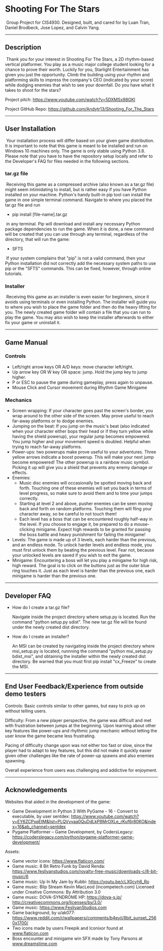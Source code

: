 # Shooting For The Stars

​	Group Project for CIS4930. Designed, built, and cared for by Luan Tran, Daniel Brodbeck, Jose Lopez, and Calvin Yang.

---

## Description

​	Thank you for your interest in Shooting For The Stars, a 2D rhythm-based vertical platformer. You play as a music major college student looking for a chance to prove their worth. Luckily for you, Starlight Entertainment has given you just the opportunity. Climb the building using your rhythm and platforming skills to impress the company's CEO (indicated by your score) while dodging enemies that wish to see your downfall. Do you have what it takes to shoot for the stars?

Project pitch: https://www.youtube.com/watch?v=5DXMSx98GKI

Project GitHub Repo: https://github.com/Andytr13/Shooting_For_The_Stars

---

## User Installation

​	Your installation process will differ based on your given game distribution. It is important to note that this game is meant to be installed and run on Windows 10 machines only. The game is only stable using Python 3.8. Please note that you have to have the repository setup locally and refer to the Developer's FAQ for files needed in the following sections.

### tar.gz file

​	Receiving this game as a compressed archive (also known as a tar.gz file) might seem intimidating to install, but is rather easy if you have Python installed on your machine. Python's handy built-in pip tool can install the game in one simple terminal command. Navigate to where you placed the tar.gz file and run 

- pip install [file-name].tar.gz

​	in any terminal. Pip will download and install any necessary Python package dependencies to run the game. When it is done, a new command will be created that you can use through any terminal, regardless of the directory, that will run the game:

- SFTS

​	If your system complains that "pip" is not a valid command, then your Python installation did not correctly add the necessary system paths to use pip or the "SFTS" commands. This can be fixed, however, through online tutorials.

### Installer

​	Receiving this game as an installer is even easier for beginners, since it avoids using terminals or even installing Python. The installer will guide you to where you wish to place the game folder and then do the heavy lifting for you. The newly created game folder will contain a <Shooting For The Stars.exe> file that you can run to play the game. You may also wish to keep the installer afterwards to either fix your game or uninstall it.

---

## Game Manual

### Controls

- Left/right arrow keys OR A/D keys: move character left/right.
- Up arrow key OR W key OR space: jump. Hold the jump key to jump higher.
- P or ESC to pause the game during gameplay, press again to unpause.
- Mouse Click and Cursor movement during Rhythm Game Minigame

### Mechanics

- Screen wrapping: If your character goes past the screen's border, you wrap around to the other side of the screen. May prove useful to reach far-away platforms or to dodge enemies.
- Jumping on the beat: If you jump on the music's beat (also indicated when your character either bops their head or if they turn yellow while having the shield powerup), your regular jump becomes empowered. You jump higher and your movement speed is doubled. Helpful when trying to reach far-away platforms.
- Power-ups: two powerups make prove useful to your adventures. Three yellow arrows indicate a boost powerup. This will make your next jump become empowered! The other powerup is a rainbow music symbol. Picking it up will give you a shield that prevents any enemy damage or effects.
- Enemies:
  - Music disc enemies will occasionally be spotted moving back and forth. Touching one of these enemies will set you back in terms of level progress, so make sure to avoid them and to time your jumps correctly. 
  - Starting at level 2 and above, pusher enemies can be seen moving back and forth on random platforms. Touching them will fling your character away, so be careful to not touch them!
  - Each level has a boss that can be encountered roughly half-way in the level. If you choose to engage it, be prepared to do a mouse-clicking minigame. Expect high rewards to be granted for passing the boss battle and heavy punishment for failing the minigame!
- Levels: The game is made up of 3 levels, each harder than the previous, and an endless mode. To unlock harder levels and endless mode, you must first unlock them by beating the previous level. Fear not, because your unlocked levels are saved if you wish to exit the game.
- Minigame: Encountering a boss will let you play a minigame for high risk, high reward. The goal is to click on the buttons just as the outer blue ring touches it. Just as each level is harder than the previous one, each minigame is harder than the previous one.

---

## Developer FAQ

- How do I create a tar.gz file?

  Navigate inside the project directory where setup.py is located. Run the command "python setup.py sdist". The new tar.gz file will be found under the newly created dist directory.

- How do I create an installer?

  An MSI can be created by navigating inside the project directory where msi_setup.py is located, runnning the command "python msi_setup.py bdist_msi", and obtaining the installer within the newly created dist directory. Be warned that you must first pip install "cx_Freeze" to create the MSI.

---
## End User Feedback/Experience from outside demo testers
Controls: Basic controls similar to other games, but easy to pick up on without telling users.

Difficulty: From a new player perspective, the game was difficult and met with frustration between jumps at the beginning. Upon learning about other key features like power-ups and rhythmic jump mechanic without letting the user know the game became less frustrating. 

Pacing of difficulty change upon was not either too fast or slow, since the player had to adapt to key features, but this did not make it quickly easier given other challenges like the rate of power-up spawns and also enemies spawning. 

Overall experience from users was challenging and addictive for enjoyment. 

---

## Acknowledgements

Websites that aided in the development of the game:

- Game Development in Python 3 With PyGame - 16 - Convert to executable, by user sentdex: https://www.youtube.com/watch?v=EY6ZCPxqEtM&list=PLQVvvaa0QuDdLkP8MrOXLe_rKuf6r80KO&index=16&ab_channel=sentdex
- Pygame Platformer – Game Development, by CodersLegacy: https://coderslegacy.com/python/pygame-platformer-game-development/

Assets:

- Game vector icons: https://www.flaticon.com/
- Game music: 8 Bit Retro Funk by David Renda: https://www.fesliyanstudios.com/royalty-free-music/downloads-c/8-bit-music/6
- Game music: Up In My Jam by Kubbi: https://youtu.be/cLX0cyh6_Ro
- Game music: Blip Stream Kevin MacLeod (incompetech.com)
Licensed under Creative Commons: By Attribution 3.0
- Game music: DOVA-SYNDROME HP: https://dova-s.jp/
http://creativecommons.org/licenses/by/3.0/
- Game music: https://www.FesliyanStudios.com
- Game background, by u/ak077: https://www.reddit.com/r/wallpapers/comments/b4eyji/8bit_sunset_2560x1700/
- Two icons made by users Freepik and Iconixor found at www.flaticon.com
- Boss encounter and minigame win SFX made by Tony Parsons at www.dreamstime.com
